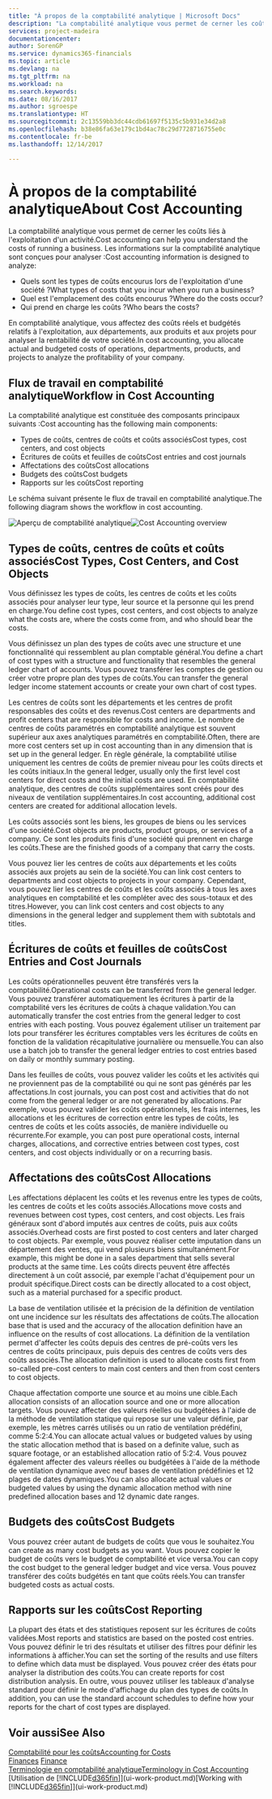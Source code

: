 ```yaml
---
title: "À propos de la comptabilité analytique | Microsoft Docs"
description: "La comptabilité analytique vous permet de cerner les coûts liés à l'exploitation d'un activié."
services: project-madeira
documentationcenter: 
author: SorenGP
ms.service: dynamics365-financials
ms.topic: article
ms.devlang: na
ms.tgt_pltfrm: na
ms.workload: na
ms.search.keywords: 
ms.date: 08/16/2017
ms.author: sgroespe
ms.translationtype: HT
ms.sourcegitcommit: 2c13559bb3dc44cdb61697f5135c5b931e34d2a8
ms.openlocfilehash: b38e86fa63e179c1bd4ac78c29d7728716755e0c
ms.contentlocale: fr-be
ms.lasthandoff: 12/14/2017

---
```

# <a name="about-cost-accounting"></a><span data-ttu-id="a05f5-103">À propos de la comptabilité analytique</span><span class="sxs-lookup"><span data-stu-id="a05f5-103">About Cost Accounting</span></span>
<span data-ttu-id="a05f5-104">La comptabilité analytique vous permet de cerner les coûts liés à l'exploitation d'un activité.</span><span class="sxs-lookup"><span data-stu-id="a05f5-104">Cost accounting can help you understand the costs of running a business.</span></span> <span data-ttu-id="a05f5-105">Les informations sur la comptabilité analytique sont conçues pour analyser :</span><span class="sxs-lookup"><span data-stu-id="a05f5-105">Cost accounting information is designed to analyze:</span></span>  

-   <span data-ttu-id="a05f5-106">Quels sont les types de coûts encourus lors de l'exploitation d'une société ?</span><span class="sxs-lookup"><span data-stu-id="a05f5-106">What types of costs that you incur when you run a business?</span></span>  
-   <span data-ttu-id="a05f5-107">Quel est l'emplacement des coûts encourus ?</span><span class="sxs-lookup"><span data-stu-id="a05f5-107">Where do the costs occur?</span></span>  
-   <span data-ttu-id="a05f5-108">Qui prend en charge les coûts ?</span><span class="sxs-lookup"><span data-stu-id="a05f5-108">Who bears the costs?</span></span>  

<span data-ttu-id="a05f5-109">En comptabilité analytique, vous affectez des coûts réels et budgétés relatifs à l'exploitation, aux départements, aux produits et aux projets pour analyser la rentabilité de votre société.</span><span class="sxs-lookup"><span data-stu-id="a05f5-109">In cost accounting, you allocate actual and budgeted costs of operations, departments, products, and projects to analyze the profitability of your company.</span></span>  

## <a name="workflow-in-cost-accounting"></a><span data-ttu-id="a05f5-110">Flux de travail en comptabilité analytique</span><span class="sxs-lookup"><span data-stu-id="a05f5-110">Workflow in Cost Accounting</span></span>  
<span data-ttu-id="a05f5-111">La comptabilité analytique est constituée des composants principaux suivants :</span><span class="sxs-lookup"><span data-stu-id="a05f5-111">Cost accounting has the following main components:</span></span>  

-   <span data-ttu-id="a05f5-112">Types de coûts, centres de coûts et coûts associés</span><span class="sxs-lookup"><span data-stu-id="a05f5-112">Cost types, cost centers, and cost objects</span></span>  
-   <span data-ttu-id="a05f5-113">Écritures de coûts et feuilles de coûts</span><span class="sxs-lookup"><span data-stu-id="a05f5-113">Cost entries and cost journals</span></span>  
-   <span data-ttu-id="a05f5-114">Affectations des coûts</span><span class="sxs-lookup"><span data-stu-id="a05f5-114">Cost allocations</span></span>  
-   <span data-ttu-id="a05f5-115">Budgets des coûts</span><span class="sxs-lookup"><span data-stu-id="a05f5-115">Cost budgets</span></span>
-   <span data-ttu-id="a05f5-116">Rapports sur les coûts</span><span class="sxs-lookup"><span data-stu-id="a05f5-116">Cost reporting</span></span>  

<span data-ttu-id="a05f5-117">Le schéma suivant présente le flux de travail en comptabilité analytique.</span><span class="sxs-lookup"><span data-stu-id="a05f5-117">The following diagram shows the workflow in cost accounting.</span></span>  

<span data-ttu-id="a05f5-118">![Aperçu de comptabilité analytique](media/costaccountingoverview.png "CostAccountingOverview")</span><span class="sxs-lookup"><span data-stu-id="a05f5-118">![Cost Accounting overview](media/costaccountingoverview.png "CostAccountingOverview")</span></span>  

## <a name="cost-types-cost-centers-and-cost-objects"></a><span data-ttu-id="a05f5-119">Types de coûts, centres de coûts et coûts associés</span><span class="sxs-lookup"><span data-stu-id="a05f5-119">Cost Types, Cost Centers, and Cost Objects</span></span>  
<span data-ttu-id="a05f5-120">Vous définissez les types de coûts, les centres de coûts et les coûts associés pour analyser leur type, leur source et la personne qui les prend en charge.</span><span class="sxs-lookup"><span data-stu-id="a05f5-120">You define cost types, cost centers, and cost objects to analyze what the costs are, where the costs come from, and who should bear the costs.</span></span>  

<span data-ttu-id="a05f5-121">Vous définissez un plan des types de coûts avec une structure et une fonctionnalité qui ressemblent au plan comptable général.</span><span class="sxs-lookup"><span data-stu-id="a05f5-121">You define a chart of cost types with a structure and functionality that resembles the general ledger chart of accounts.</span></span> <span data-ttu-id="a05f5-122">Vous pouvez transférer les comptes de gestion ou créer votre propre plan des types de coûts.</span><span class="sxs-lookup"><span data-stu-id="a05f5-122">You can transfer the general ledger income statement accounts or create your own chart of cost types.</span></span>  

<span data-ttu-id="a05f5-123">Les centres de coûts sont les départements et les centres de profit responsables des coûts et des revenus.</span><span class="sxs-lookup"><span data-stu-id="a05f5-123">Cost centers are departments and profit centers that are responsible for costs and income.</span></span> <span data-ttu-id="a05f5-124">Le nombre de centres de coûts paramétrés en comptabilité analytique est souvent supérieur aux axes analytiques paramétrés en comptabilité.</span><span class="sxs-lookup"><span data-stu-id="a05f5-124">Often, there are more cost centers set up in cost accounting than in any dimension that is set up in the general ledger.</span></span> <span data-ttu-id="a05f5-125">En règle générale, la comptabilité utilise uniquement les centres de coûts de premier niveau pour les coûts directs et les coûts initiaux.</span><span class="sxs-lookup"><span data-stu-id="a05f5-125">In the general ledger, usually only the first level cost centers for direct costs and the initial costs are used.</span></span> <span data-ttu-id="a05f5-126">En comptabilité analytique, des centres de coûts supplémentaires sont créés pour des niveaux de ventilation supplémentaires.</span><span class="sxs-lookup"><span data-stu-id="a05f5-126">In cost accounting, additional cost centers are created for additional allocation levels.</span></span>  

<span data-ttu-id="a05f5-127">Les coûts associés sont les biens, les groupes de biens ou les services d'une société.</span><span class="sxs-lookup"><span data-stu-id="a05f5-127">Cost objects are products, product groups, or services of a company.</span></span> <span data-ttu-id="a05f5-128">Ce sont les produits finis d'une société qui prennent en charge les coûts.</span><span class="sxs-lookup"><span data-stu-id="a05f5-128">These are the finished goods of a company that carry the costs.</span></span>  

<span data-ttu-id="a05f5-129">Vous pouvez lier les centres de coûts aux départements et les coûts associés aux projets au sein de la société.</span><span class="sxs-lookup"><span data-stu-id="a05f5-129">You can link cost centers to departments and cost objects to projects in your company.</span></span> <span data-ttu-id="a05f5-130">Cependant, vous pouvez lier les centres de coûts et les coûts associés à tous les axes analytiques en comptabilité et les compléter avec des sous-totaux et des titres.</span><span class="sxs-lookup"><span data-stu-id="a05f5-130">However, you can link cost centers and cost objects to any dimensions in the general ledger and supplement them with subtotals and titles.</span></span>  

## <a name="cost-entries-and-cost-journals"></a><span data-ttu-id="a05f5-131">Écritures de coûts et feuilles de coûts</span><span class="sxs-lookup"><span data-stu-id="a05f5-131">Cost Entries and Cost Journals</span></span>  
<span data-ttu-id="a05f5-132">Les coûts opérationnelles peuvent être transférés vers la comptabilité.</span><span class="sxs-lookup"><span data-stu-id="a05f5-132">Operational costs can be transferred from the general ledger.</span></span> <span data-ttu-id="a05f5-133">Vous pouvez transférer automatiquement les écritures à partir de la comptabilité vers les écritures de coûts à chaque validation.</span><span class="sxs-lookup"><span data-stu-id="a05f5-133">You can automatically transfer the cost entries from the general ledger to cost entries with each posting.</span></span> <span data-ttu-id="a05f5-134">Vous pouvez également utiliser un traitement par lots pour transférer les écritures comptables vers les écritures de coûts en fonction de la validation récapitulative journalière ou mensuelle.</span><span class="sxs-lookup"><span data-stu-id="a05f5-134">You can also use a batch job to transfer the general ledger entries to cost entries based on daily or monthly summary posting.</span></span>  

<span data-ttu-id="a05f5-135">Dans les feuilles de coûts, vous pouvez valider les coûts et les activités qui ne proviennent pas de la comptabilité ou qui ne sont pas générés par les affectations.</span><span class="sxs-lookup"><span data-stu-id="a05f5-135">In cost journals, you can post cost and activities that do not come from the general ledger or are not generated by allocations.</span></span> <span data-ttu-id="a05f5-136">Par exemple, vous pouvez valider les coûts opérationnels, les frais internes, les allocations et les écritures de correction entre les types de coûts, les centres de coûts et les coûts associés, de manière individuelle ou récurrente.</span><span class="sxs-lookup"><span data-stu-id="a05f5-136">For example, you can post pure operational costs, internal charges, allocations, and corrective entries between cost types, cost centers, and cost objects individually or on a recurring basis.</span></span>  

## <a name="cost-allocations"></a><span data-ttu-id="a05f5-137">Affectations des coûts</span><span class="sxs-lookup"><span data-stu-id="a05f5-137">Cost Allocations</span></span>  
<span data-ttu-id="a05f5-138">Les affectations déplacent les coûts et les revenus entre les types de coûts, les centres de coûts et les coûts associés.</span><span class="sxs-lookup"><span data-stu-id="a05f5-138">Allocations move costs and revenues between cost types, cost centers, and cost objects.</span></span> <span data-ttu-id="a05f5-139">Les frais généraux sont d'abord imputés aux centres de coûts, puis aux coûts associés.</span><span class="sxs-lookup"><span data-stu-id="a05f5-139">Overhead costs are first posted to cost centers and later charged to cost objects.</span></span> <span data-ttu-id="a05f5-140">Par exemple, vous pouvez réaliser cette imputation dans un département des ventes, qui vend plusieurs biens simultanément.</span><span class="sxs-lookup"><span data-stu-id="a05f5-140">For example, this might be done in a sales department that sells several products at the same time.</span></span> <span data-ttu-id="a05f5-141">Les coûts directs peuvent être affectés directement à un coût associé, par exemple l'achat d'équipement pour un produit spécifique.</span><span class="sxs-lookup"><span data-stu-id="a05f5-141">Direct costs can be directly allocated to a cost object, such as a material purchased for a specific product.</span></span>  

<span data-ttu-id="a05f5-142">La base de ventilation utilisée et la précision de la définition de ventilation ont une incidence sur les résultats des affectations de coûts.</span><span class="sxs-lookup"><span data-stu-id="a05f5-142">The allocation base that is used and the accuracy of the allocation definition have an influence on the results of cost allocations.</span></span> <span data-ttu-id="a05f5-143">La définition de la ventilation permet d'affecter les coûts depuis des centres de pré-coûts vers les centres de coûts principaux, puis depuis des centres de coûts vers des coûts associés.</span><span class="sxs-lookup"><span data-stu-id="a05f5-143">The allocation definition is used to allocate costs first from so-called pre-cost centers to main cost centers and then from cost centers to cost objects.</span></span>  

<span data-ttu-id="a05f5-144">Chaque affectation comporte une source et au moins une cible.</span><span class="sxs-lookup"><span data-stu-id="a05f5-144">Each allocation consists of an allocation source and one or more allocation targets.</span></span> <span data-ttu-id="a05f5-145">Vous pouvez affecter des valeurs réelles ou budgétées à l'aide de la méthode de ventilation statique qui repose sur une valeur définie, par exemple, les mètres carrés utilisés ou un ratio de ventilation prédéfini, comme 5:2:4.</span><span class="sxs-lookup"><span data-stu-id="a05f5-145">You can allocate actual values or budgeted values by using the static allocation method that is based on a definite value, such as square footage, or an established allocation ratio of 5:2:4.</span></span> <span data-ttu-id="a05f5-146">Vous pouvez également affecter des valeurs réelles ou budgétées à l'aide de la méthode de ventilation dynamique avec neuf bases de ventilation prédéfinies et 12 plages de dates dynamiques.</span><span class="sxs-lookup"><span data-stu-id="a05f5-146">You can also allocate actual values or budgeted values by using the dynamic allocation method with nine predefined allocation bases and 12 dynamic date ranges.</span></span>  

## <a name="cost-budgets"></a><span data-ttu-id="a05f5-147">Budgets des coûts</span><span class="sxs-lookup"><span data-stu-id="a05f5-147">Cost Budgets</span></span>  
<span data-ttu-id="a05f5-148">Vous pouvez créer autant de budgets de coûts que vous le souhaitez.</span><span class="sxs-lookup"><span data-stu-id="a05f5-148">You can create as many cost budgets as you want.</span></span> <span data-ttu-id="a05f5-149">Vous pouvez copier le budget de coûts vers le budget de comptabilité et vice versa.</span><span class="sxs-lookup"><span data-stu-id="a05f5-149">You can copy the cost budget to the general ledger budget and vice versa.</span></span> <span data-ttu-id="a05f5-150">Vous pouvez transférer des coûts budgétés en tant que coûts réels.</span><span class="sxs-lookup"><span data-stu-id="a05f5-150">You can transfer budgeted costs as actual costs.</span></span>  

## <a name="cost-reporting"></a><span data-ttu-id="a05f5-151">Rapports sur les coûts</span><span class="sxs-lookup"><span data-stu-id="a05f5-151">Cost Reporting</span></span>  
<span data-ttu-id="a05f5-152">La plupart des états et des statistiques reposent sur les écritures de coûts validées.</span><span class="sxs-lookup"><span data-stu-id="a05f5-152">Most reports and statistics are based on the posted cost entries.</span></span> <span data-ttu-id="a05f5-153">Vous pouvez définir le tri des résultats et utiliser des filtres pour définir les informations à afficher.</span><span class="sxs-lookup"><span data-stu-id="a05f5-153">You can set the sorting of the results and use filters to define which data must be displayed.</span></span> <span data-ttu-id="a05f5-154">Vous pouvez créer des états pour analyser la distribution des coûts.</span><span class="sxs-lookup"><span data-stu-id="a05f5-154">You can create reports for cost distribution analysis.</span></span> <span data-ttu-id="a05f5-155">En outre, vous pouvez utiliser les tableaux d'analyse standard pour définir le mode d'affichage du plan des types de coûts.</span><span class="sxs-lookup"><span data-stu-id="a05f5-155">In addition, you can use the standard account schedules to define how your reports for the chart of cost types are displayed.</span></span>  

## <a name="see-also"></a><span data-ttu-id="a05f5-156">Voir aussi</span><span class="sxs-lookup"><span data-stu-id="a05f5-156">See Also</span></span>  
 [<span data-ttu-id="a05f5-157">Comptabilité pour les coûts</span><span class="sxs-lookup"><span data-stu-id="a05f5-157">Accounting for Costs</span></span>](finance-manage-cost-accounting.md)  
 <span data-ttu-id="a05f5-158">[Finances](finance.md) </span><span class="sxs-lookup"><span data-stu-id="a05f5-158">[Finance](finance.md) </span></span>  
 [<span data-ttu-id="a05f5-159">Terminologie en comptabilité analytique</span><span class="sxs-lookup"><span data-stu-id="a05f5-159">Terminology in Cost Accounting</span></span>](finance-terminology-in-cost-accounting.md)  
 <span data-ttu-id="a05f5-160">[Utilisation de [!INCLUDE[d365fin](includes/d365fin_md.md)]](ui-work-product.md)</span><span class="sxs-lookup"><span data-stu-id="a05f5-160">[Working with [!INCLUDE[d365fin](includes/d365fin_md.md)]](ui-work-product.md)</span></span>

